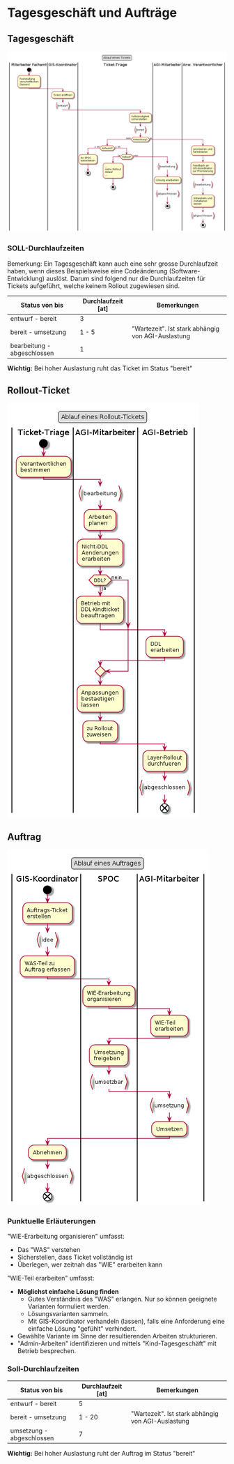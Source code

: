 # Tagesgeschäft und Aufträge

## Tagesgeschäft

![Tagesgeschäft](puml_output/flow_ticket.png)

### SOLL-Durchlaufzeiten

Bemerkung: Ein Tagesgeschäft kann auch eine sehr grosse Durchlaufzeit haben, wenn dieses Beispielsweise
eine Codeänderung (Software-Entwicklung) auslöst. Darum sind folgend nur die Durchlaufzeiten für
Tickets aufgeführt, welche keinem Rollout zugewiesen sind.

|Status von bis|Durchlaufzeit [at]|Bemerkungen|
|---|---|---|
|entwurf - bereit|3||
|bereit - umsetzung|1 - 5|"Wartezeit". Ist stark abhängig von AGI-Auslastung|
|bearbeitung - abgeschlossen|1||

**Wichtig:** Bei hoher Auslastung ruht das Ticket im Status "bereit"

## Rollout-Ticket

![Rollout-Ticket](puml_output/flow_rollout.png)

## Auftrag

![Auftrag](puml_output/flow_auftrag.png)

### Punktuelle Erläuterungen
 
"WIE-Erarbeitung organisieren" umfasst:
* Das "WAS" verstehen
* Sicherstellen, dass Ticket vollständig ist
* Überlegen, wer zeitnah das "WIE" erarbeiten kann

"WIE-Teil erarbeiten" umfasst:
* **Möglichst einfache Lösung finden**
    * Gutes Verständnis des "WAS" erlangen. Nur so können geeignete Varianten formuliert werden.
    * Lösungsvarianten sammeln.
    * Mit GIS-Koordinator verhandeln (lassen), falls eine Anforderung eine einfache Lösung "gefühlt" verhindert.
* Gewählte Variante im Sinne der resultierenden Arbeiten strukturieren.
* "Admin-Arbeiten" identifizieren und mittels "Kind-Tagesgeschäft" mit Betrieb besprechen.

### Soll-Durchlaufzeiten
|Status von bis|Durchlaufzeit [at]|Bemerkungen|
|---|---|---|
|entwurf - bereit|5||
|bereit - umsetzung|1 - 20|"Wartezeit". Ist stark abhängig von AGI-Auslastung|
|umsetzung - abgeschlossen|7||

**Wichtig:** Bei hoher Auslastung ruht der Auftrag im Status "bereit"
   


